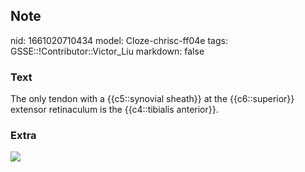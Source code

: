 ## Note
nid: 1661020710434
model: Cloze-chrisc-ff04e
tags: GSSE::!Contributor::Victor_Liu
markdown: false

### Text
The only tendon with a {{c5::synovial sheath}} at the {{c6::superior}} extensor retinaculum is the {{c4::tibialis anterior}}.

### Extra
<img src="paste-c65f6a4835f8d8ccdeb0d3c94202d918bc57b3ad.jpg">
